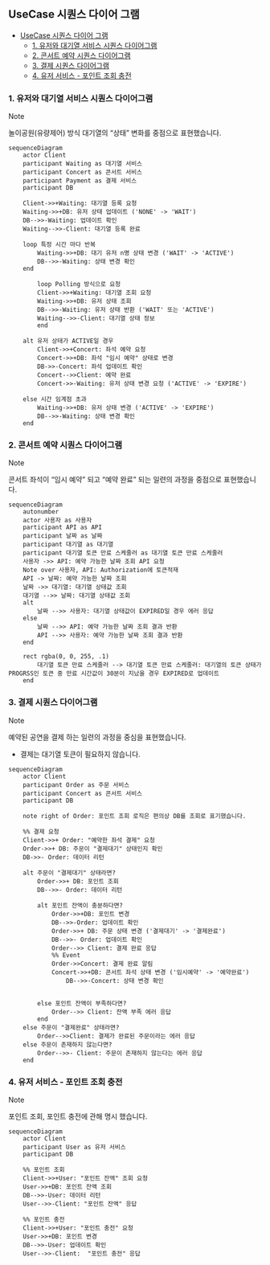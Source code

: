 ## UseCase 시퀀스 다이어 그램

- [UseCase 시퀀스 다이어 그램](#usecase-시퀀스-다이어-그램)
  - [1. 유저와 대기열 서비스 시퀀스 다이어그램](#1-유저와-대기열-서비스-시퀀스-다이어그램)
  - [2. 콘서트 예약 시퀀스 다이어그램](#2-콘서트-예약-시퀀스-다이어그램)
  - [3. 결제 시퀀스 다이어그램](#3-결제-시퀀스-다이어그램)
  - [4. 유저 서비스 - 포인트 조회 충전](#4-유저-서비스---포인트-조회-충전)


### 1. 유저와 대기열 서비스 시퀀스 다이어그램
> [!NOTE] 
> 놀이공원(유량제어) 방식 대기열의 “상태” 변화를 중점으로 표현했습니다.

```mermaid
sequenceDiagram
    actor Client
    participant Waiting as 대기열 서비스
    participant Concert as 콘서트 서비스
    participant Payment as 결제 서비스
    participant DB 

    Client->>+Waiting: 대기열 등록 요청
    Waiting->>+DB: 유저 상태 업데이트 ('NONE' -> 'WAIT')
    DB-->>-Waiting: 업데이트 확인
    Waiting-->>-Client: 대기열 등록 완료
    
    loop 특정 시간 마다 반복
        Waiting->>+DB: 대기 유저 n명 상태 변경 ('WAIT' -> 'ACTIVE')
        DB-->>-Waiting: 상태 변경 확인
    end

		loop Polling 방식으로 요청
	    Client->>+Waiting: 대기열 조회 요청
	    Waiting->>+DB: 유저 상태 조회
	    DB-->>-Waiting: 유저 상태 반환 ('WAIT' 또는 'ACTIVE')
	    Waiting-->>-Client: 대기열 상태 정보
		end

    alt 유저 상태가 ACTIVE일 경우
        Client->>+Concert: 좌석 예약 요청
        Concert->>+DB: 좌석 "임시 예약" 상태로 변경
        DB->>-Concert: 좌석 업데이트 확인
        Concert-->>Client: 예약 완료
        Concert->>-Waiting: 유저 상태 변경 요청 ('ACTIVE' -> 'EXPIRE')
    
    else 시간 임계점 초과
        Waiting->>+DB: 유저 상태 변경 ('ACTIVE' -> 'EXPIRE')
        DB-->>-Waiting: 상태 변경 확인
    end

```

### 2. 콘서트 예약 시퀀스 다이어그램
> [!NOTE] 
> 콘서트 좌석이 “임시 예약” 되고 “예약 완료” 되는 일련의 과정을 중점으로 표현했습니다.


```mermaid
sequenceDiagram
    autonumber
    actor 사용자 as 사용자
    participant API as API
    participant 날짜 as 날짜
    participant 대기열 as 대기열
    participant 대기열 토큰 만료 스케줄러 as 대기열 토큰 만료 스케줄러
    사용자 ->> API: 예약 가능한 날짜 조회 API 요청
    Note over 사용자, API: Authorization에 토큰적재
    API -> 날짜: 예약 가능한 날짜 조회
    날짜 ->> 대기열: 대기열 상태값 조회
    대기열 -->> 날짜: 대기열 상태값 조회
    alt
        날짜 -->> 사용자: 대기열 상태값이 EXPIRED일 경우 에러 응답
    else
        날짜 -->> API: 예약 가능한 날짜 조회 결과 반환
        API -->> 사용자: 예약 가능한 날짜 조회 결과 반환
    end

    rect rgba(0, 0, 255, .1)
        대기열 토큰 만료 스케줄러 --> 대기열 토큰 만료 스케줄러: 대기열의 토큰 상태가 PROGRSS인 토큰 중 만료 시간값이 30분이 지났을 경우 EXPIRED로 업데이트
    end
```

### 3. 결제 시퀀스 다이어그램
> [!NOTE] 
> 예약된 공연을 결제 하는 일련의 과정을 중심을 표현했습니다.
> - 결제는 대기열 토큰이 필요하지 않습니다.

```mermaid
sequenceDiagram
    actor Client
    participant Order as 주문 서비스
    participant Concert as 콘서트 서비스
    participant DB
    
    note right of Order: 포인트 조회 로직은 편의상 DB를 조회로 표기했습니다.

    %% 결제 요청
    Client->>+ Order: "예약한 좌석 결제" 요청
    Order->>+ DB: 주문이 "결제대기" 상태인지 확인
    DB->>- Order: 데이터 리턴

    alt 주문이 "결제대기" 상태라면?
        Order->>+ DB: 포인트 조회
        DB-->>- Order: 데이터 리턴

        alt 포인트 잔액이 충분하다면?
            Order->>+DB: 포인트 변경
            DB-->>-Order: 업데이트 확인
            Order->>+ DB: 주문 상태 변경 ('결제대기' -> '결제완료')
            DB-->>- Order: 업데이트 확인
            Order-->> Client: 결제 완료 응답
            %% Event
            Order->>Concert: 결제 완료 알림
            Concert->>+DB: 콘서트 좌석 상태 변경 ('임시예약' -> '예약완료')
		        DB-->>-Concert: 상태 변경 확인
		        

        else 포인트 잔액이 부족하다면?
            Order-->> Client: 잔액 부족 에러 응답
        end
    else 주문이 "결제완료" 상태라면?
        Order-->>Client: 결제가 완료된 주문이라는 에러 응답
    else 주문이 존재하지 않는다면?
        Order-->>- Client: 주문이 존재하지 않는다는 에러 응답
    end

```


### 4. 유저 서비스 - 포인트 조회 충전
> [!NOTE] 
> 포인트 조회, 포인트 충전에 관해 명시 했습니다.


```mermaid
sequenceDiagram
    actor Client
    participant User as 유저 서비스
    participant DB

    %% 포인트 조회
    Client->>+User: "포인트 잔액" 조회 요청
    User->>+DB: 포인트 잔액 조회 
    DB-->>-User: 데이터 리턴
    User-->>-Client: "포인트 잔액" 응답

    %% 포인트 충전
    Client->>+User: "포인트 충전" 요청
    User->>+DB: 포인트 변경
    DB-->>-User: 업데이트 확인
    User-->>-Client:  "포인트 충전" 응답

```
